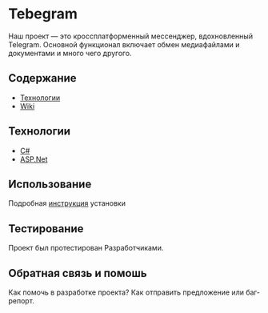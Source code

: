 # Tebegram
Наш проект — это кроссплатформенный мессенджер, вдохновленный Telegram. Основной функционал включает обмен медиафайлами и документами и много чего другого.

## Содержание

- <ins> [Технологии](https://github.com/AWPMasterGames/Tebegram/blob/main/README.md#%D1%82%D0%B5%D1%85%D0%BD%D0%BE%D0%BB%D0%BE%D0%B3%D0%B8%D0%B8)	</ins>
- <ins> [Wiki](https://github.com/AWPMasterGames/Tebegram/wiki)	</ins>

## Технологии

- <ins> C#	</ins>
- <ins> ASP.Net	</ins>

## Использование

Подробная [инструкция](https://github.com/AWPMasterGames/Tebegram/wiki/02_%D0%A3%D1%81%D1%82%D0%B0%D0%BD%D0%BE%D0%B2%D0%BA%D0%B0-%D0%B8-%D0%B7%D0%B0%D0%BF%D1%83%D1%81%D0%BA#%D1%83%D1%81%D1%82%D0%B0%D0%BD%D0%BE%D0%B2%D0%BA%D0%B0) установки

## Тестирование

Проект был протестирован Разработчиками.

## Обратная связь и помошь
Как помочь в разработке проекта? Как отправить предложение или баг-репорт.
